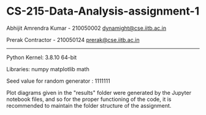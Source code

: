 # CS-215-Data-Analysis-assignment-1

Abhijit Amrendra Kumar - 210050002
dynamight@cse.iitb.ac.in

Prerak Contractor - 210050124
prerak@cse.iitb.ac.in

---

Python Kernel: 
    3.8.10 64-bit

Libraries: 
    numpy
    matplotlib
    math

Seed value for random generator :
    1111111

Plot diagrams given in the "results" folder were generated by the Jupyter notebook files, 
    and so for the proper functioning of the code, it is recommended to maintain the folder structure of the assignment.

